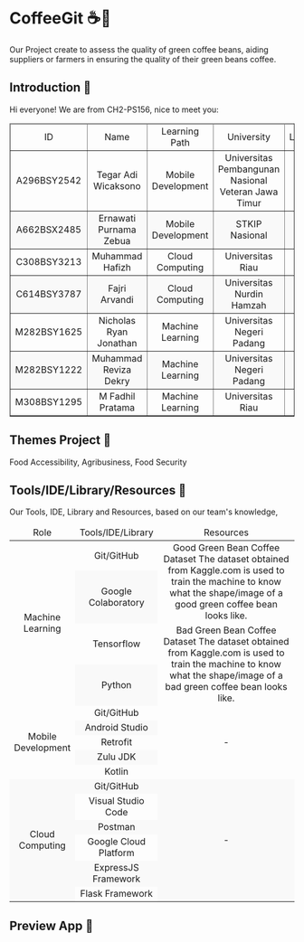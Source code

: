 # CoffeeGit ☕🫘
<p>Our Project create to assess the quality of green coffee beans, aiding suppliers or farmers in ensuring the quality of their green beans coffee.</p>

<style>
  table {
    border-collapse: collapse;
  }

  th, td {
    text-align: center; /* Pusatkan teks di sel header dan sel data */
  }

  th {
    background-color: #f2f2f2; /* Warna latar belakang untuk sel header */
  }

  tr:nth-child(even) {
    background-color: #f9f9f9; /* Warna latar belakang untuk baris genap */
  }

  tr:hover {
    background-color: #f5f5f5; /* Warna latar belakang saat mouse hover pada baris */
  }
</style>

<h2>Introduction 👋</h2>
<p>Hi everyone! We are from CH2-PS156, nice to meet you:  </p>
    <table border="1">
      <thead>
        <tr>
          <td width="15%">ID</td>
          <td width="20%">Name</td>
          <td width="20%">Learning Path</td>
          <td width="20%">University</td>
          <td width="25%">LinkedIn</td>
        </tr>
      </thead>
      <tbody>
        <tr>
          <td>A296BSY2542</td>
          <td>Tegar Adi Wicaksono</td>
          <td>Mobile Development</td>
          <td>Universitas Pembangunan Nasional Veteran Jawa Timur</td>
          <td>
              <a href="https://www.linkedin.com/in/tegaradiwcksn/"><img src="https://img.shields.io/badge/--linkedin?label=LinkedIn&logo=LinkedIn&style=social"></a>
              <a href="https://github.com/alexcristh"><img src="https://img.shields.io/badge/GitHub-100000?style=for-the-badge&logo=github&logoColor=white"></a>
          </td>
        </tr>
        <tr>
          <td>A662BSX2485</td>
          <td>Ernawati Purnama Zebua</td>
          <td>Mobile Development</td>
          <td>STKIP Nasional</td>
          <td>
              <a href="https://www.linkedin.com/in/ernawati-purnama-zebua-9a2b15254/"><img src="https://img.shields.io/badge/--linkedin?label=LinkedIn&logo=LinkedIn&style=social"></a>
              <a href="https://github.com/Ernapz15"><img src="https://img.shields.io/badge/GitHub-100000?style=for-the-badge&logo=github&logoColor=white"></a>
          </td>
        </tr>
        <tr>
          <td>C308BSY3213</td>
          <td>Muhammad Hafizh</td>
          <td>Cloud Computing</td>
          <td>Universitas Riau</td>
          <td>
              <a href="https://www.linkedin.com/in/muhammad-hafizh-792384289/"><img src="https://img.shields.io/badge/--linkedin?label=LinkedIn&logo=LinkedIn&style=social"></a>
              <a href="https://github.com/mhafizh1201"><img src="https://img.shields.io/badge/GitHub-100000?style=for-the-badge&logo=github&logoColor=white"></a>
          </td>
        </tr>
        <tr>
          <td>C614BSY3787</td>
          <td>Fajri Arvandi</td>
          <td>Cloud Computing</td>
          <td>Universitas Nurdin Hamzah</td>
          <td>
              <a href="https://www.linkedin.com/in/fajri-arvandi"><img src="https://img.shields.io/badge/--linkedin?label=LinkedIn&logo=LinkedIn&style=social"></a>
              <a href="https://github.com/fajrCode"><img src="https://img.shields.io/badge/GitHub-100000?style=for-the-badge&logo=github&logoColor=white"></a>
          </td>
        </tr>
        <tr>
          <td>M282BSY1625</td>
          <td>Nicholas Ryan Jonathan</td>
          <td>Machine Learning</td>
          <td>Universitas Negeri Padang</td>
          <td>
              <a href="https://www.linkedin.com/in/nichoryjo/"><img src="https://img.shields.io/badge/--linkedin?label=LinkedIn&logo=LinkedIn&style=social"></a>
              <a href="https://github.com/DawnLight14"><img src="https://img.shields.io/badge/GitHub-100000?style=for-the-badge&logo=github&logoColor=white"></a>
          </td>
        </tr>
        <tr>
          <td>M282BSY1222</td>
          <td>Muhammad Reviza Dekry</td>
          <td>Machine Learning</td>
          <td>Universitas Negeri Padang</td>
          <td>
              <a href="https://www.linkedin.com/in/revizadekry23/"><img src="https://img.shields.io/badge/--linkedin?label=LinkedIn&logo=LinkedIn&style=social"></a>
              <a href="https://github.com/Reviza2308"><img src="https://img.shields.io/badge/GitHub-100000?style=for-the-badge&logo=github&logoColor=white"></a>
          </td>
        </tr>
        <tr>
          <td>M308BSY1295</td>
          <td>M Fadhil Pratama</td>
          <td>Machine Learning</td>
          <td>Universitas Riau</td>
          <td>
              <a href="https://www.linkedin.com/in/fadhil-pratama/"><img src="https://img.shields.io/badge/--linkedin?label=LinkedIn&logo=LinkedIn&style=social"></a>
              <a href="https://github.com/dildil07"><img src="https://img.shields.io/badge/GitHub-100000?style=for-the-badge&logo=github&logoColor=white"></a>
          </td>
        </tr>
      </tbody>
    </table>

<h2>Themes Project 🚀</h2>
<p>Food Accessibility, Agribusiness, Food Security</p>

<h2>Tools/IDE/Library/Resources 🍿</h2>
<p>Our Tools, IDE, Library and Resources, based on our team's knowledge,</p>
<table>
    <thead>
        <tr>
            <td width="20%">Role</td>
            <td width="20%">Tools/IDE/Library</td>
            <td width="60%">Resources</td>
        </tr>
    </thead>
    <tbody>
        <tr>
            <td rowspan="4">Machine Learning</td>
            <td>Git/GitHub</td>
            <td rowspan="2">Good Green Bean Coffee Dataset
                The dataset obtained from Kaggle.com is used to train the machine to know what the shape/image of a good green coffee bean looks like.
            </td>
        </tr>
        <tr>            
            <td>Google Colaboratory</td>
        </tr>
        <tr>            
            <td>Tensorflow</td>
            <td rowspan="2">Bad Green Bean Coffee Dataset
                The dataset obtained from Kaggle.com is used to train the machine to know what the shape/image of a bad green coffee bean looks like.
            </td>
        </tr>
        <tr>            
            <td>Python</td>
        </tr>
        <tr>
            <td rowspan="5">Mobile Development</td>
            <td>Git/GitHub</td>
            <td rowspan="5">-</td>
        </tr>
        <tr>            
            <td>Android Studio</td>
        </tr>
        <tr>            
            <td>Retrofit</td>
        </tr>
        <tr>            
            <td>Zulu JDK</td>
        </tr>
        <tr>            
            <td>Kotlin</td>
        </tr>
        <tr>
            <td rowspan="6">Cloud Computing</td>
            <td>Git/GitHub</td>
            <td rowspan="6">-</td>
        </tr>
        <tr>            
            <td>Visual Studio Code</td>
        </tr>
        <tr>            
            <td>Postman</td>
        </tr>
        <tr>            
            <td>Google Cloud Platform</td>
        </tr>
        <tr>            
            <td>ExpressJS Framework</td>
        </tr>
        <tr>            
            <td>Flask Framework</td>
        </tr>
    </tbody>
</table>

<h2>Preview App 🚀</h2>



<!--

**Here are some ideas to get you started:**

🙋‍♀️ A short introduction - what is your organization all about?
👩‍💻 Useful resources - where can the community find your docs? Is there anything else the community should know?
🍿 Fun facts - what does your team eat for breakfast?
🧙 Remember, you can do mighty things with the power of [Markdown](https://docs.github.com/github/writing-on-github/getting-started-with-writing-and-formatting-on-github/basic-writing-and-formatting-syntax)
-->
